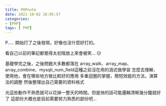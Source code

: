 ```yaml
---
title: PHPnote
date: 2021-10-02 16:05:57
categories: 
- [PHP]
tags: [ PHP]
---
```


P.....
開始打了之後發現，好像也沒什麼好打的。
<!-- more -->
看自己以前的筆記都覺得太初階放上來會被笑... :disappointed_relieved:

基礎學完之後，之後問題大多數都落在
array_walk、array_map、array_combine、mysqli_num_field這種之前沒在用的涵式做學習
怎麼去理解、使用他，會在哪些地方做比較好的應用
多重迴圈的掌握，簡短效能的方法，演算法的調整
然後整理出自己需要的資料格式

光這些動作不熟悉就可以花掉一整天的時間。但是快的話可能邏輯清晰幾分鐘就好了
這部份大概也是目前需要努力熟悉的部份吧...